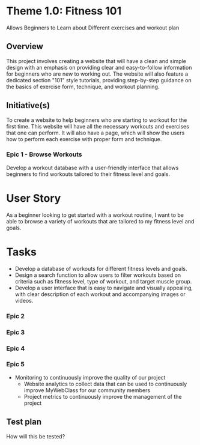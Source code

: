 # Theme 1.0: Fitness 101
Allows Beginners to Learn about Different exercises and workout plan

## Overview
This project involves creating a website that will have a clean and simple design with an emphasis on providing clear and easy-to-follow information for beginners who are new to working out. The website will also feature a dedicated section "101" style tutorials, providing step-by-step guidance on the basics of exercise form, technique, and workout planning. 

## Initiative(s)
To create a website to help beginners who are starting to workout for the first time. This website will have all the necessary workouts and exercises that one can perform. It will also have a page, which will show the users how to perform each exercise with proper form and technique.

### Epic 1 - Browse Workouts
Develop a workout database with a user-friendly interface that allows beginners to find workouts tailored to their fitness level and goals.

# User Story 
As a beginner looking to get started with a workout routine, I want to be able to browse a variety of workouts that are tailored to my fitness level and goals.

# Tasks
* Develop a database of workouts for different fitness levels and goals.
* Design a search function to allow users to filter workouts based on criteria such as fitness level, type of workout, and target muscle group.
* Develop a user interface that is easy to navigate and visually appealing, with clear description of each workout and accompanying images or videos.
### Epic 2
### Epic 3
### Epic 4
### Epic 5


* Monitoring to continuously improve the quality of our project
  * Website analytics to collect data that can be used to continuously improve MyWebClass for our community members
  * Project metrics to continuously improve the management of the project

## Test plan
How will this be tested?
